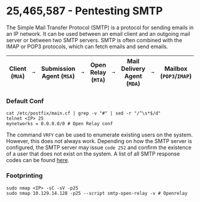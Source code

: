 # 25,465,587 - Pentesting SMTP

The Simple Mail Transfer Protocol (SMTP) is a protocol for sending emails in an IP network. It can be used between an email client and an outgoing mail server or between two SMTP servers. SMTP is often combined with the IMAP or POP3 protocols, which can fetch emails and send emails.

| Client (`MUA`) | `➞` | Submission Agent (`MSA`) | `➞` | Open Relay (`MTA`) | `➞` | Mail Delivery Agent (`MDA`) | `➞` | Mailbox (`POP3`/`IMAP`) |
| -------------- | --- | ------------------------ | --- | ------------------ | --- | --------------------------- | --- | ----------------------- |

### Default Conf

```
cat /etc/postfix/main.cf | grep -v "#" | sed -r "/^\s*$/d"
telnet <IP> 25
mynetworks = 0.0.0.0/0 # Open Relay conf
```

The command `VRFY` can be used to enumerate existing users on the system. However, this does not always work. Depending on how the SMTP server is configured, the SMTP server may issue `code 252` and confirm the existence of a user that does not exist on the system. A list of all SMTP response codes can be found [here](https://serversmtp.com/smtp-error/).

### Footprinting

```
sudo nmap <IP> -sC -sV -p25
sudo nmap 10.129.14.128 -p25 --script smtp-open-relay -v # Openrelay

```
